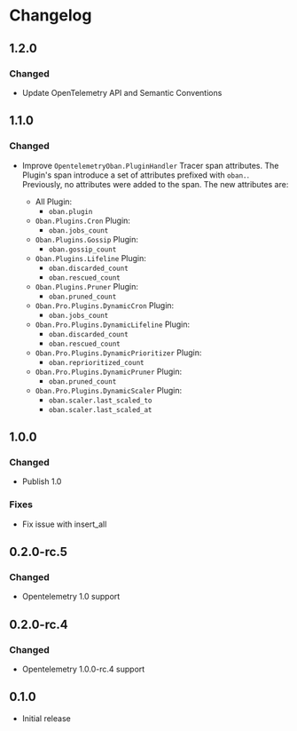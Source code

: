 # Changelog

## 1.2.0

### Changed

- Update OpenTelemetry API and Semantic Conventions

## 1.1.0

### Changed

- Improve `OpentelemetryOban.PluginHandler` Tracer span attributes.
  The Plugin's span introduce a set of attributes prefixed with `oban.`.
  Previously, no attributes were added to the span. The new attributes are:

  - All Plugin:
    - `oban.plugin`
  - `Oban.Plugins.Cron` Plugin:
    - `oban.jobs_count`
  - `Oban.Plugins.Gossip` Plugin:
    - `oban.gossip_count`
  - `Oban.Plugins.Lifeline` Plugin:
    - `oban.discarded_count`
    - `oban.rescued_count`
  - `Oban.Plugins.Pruner` Plugin:
    - `oban.pruned_count`
  - `Oban.Pro.Plugins.DynamicCron` Plugin:
    - `oban.jobs_count`
  - `Oban.Pro.Plugins.DynamicLifeline` Plugin:
    - `oban.discarded_count`
    - `oban.rescued_count`
  - `Oban.Pro.Plugins.DynamicPrioritizer` Plugin:
    - `oban.reprioritized_count`
  - `Oban.Pro.Plugins.DynamicPruner` Plugin:
    - `oban.pruned_count`
  - `Oban.Pro.Plugins.DynamicScaler` Plugin:
    - `oban.scaler.last_scaled_to`
    - `oban.scaler.last_scaled_at`

## 1.0.0

### Changed

- Publish 1.0

### Fixes

- Fix issue with insert_all

## 0.2.0-rc.5

### Changed

- Opentelemetry 1.0 support

## 0.2.0-rc.4

### Changed

- Opentelemetry 1.0.0-rc.4 support

## 0.1.0

- Initial release
